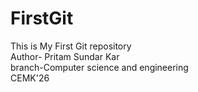 # FirstGit
This is My First Git repository
<br>
Author- Pritam Sundar Kar
<br>
branch-Computer science and engineering
<br>
CEMK'26